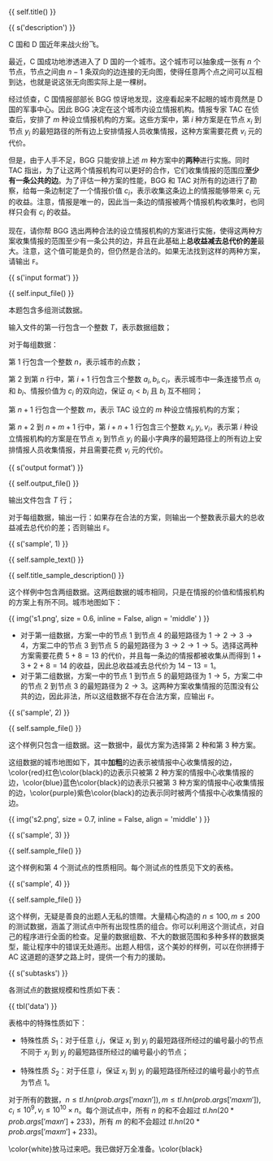 {{ self.title() }}

{{ s('description') }}

C 国和 D 国近年来战火纷飞。

最近，C 国成功地渗透进入了 D 国的一个城市。这个城市可以抽象成一张有 $n$ 个节点，节点之间由 $n-1$ 条双向的边连接的无向图，使得任意两个点之间可以互相到达，也就是说这张无向图实际上是一棵树。

经过侦查，C 国情报部部长 BGG 惊讶地发现，这座看起来不起眼的城市竟然是 D 国的军事中心。因此 BGG 决定在这个城市内设立情报机构。情报专家 TAC 在侦查后，安排了 $m$ 种设立情报机构的方案。这些方案中，第 $i$ 种方案是在节点 $x_i$ 到节点 $y_i$ 的最短路径的所有边上安排情报人员收集情报，这种方案需要花费 $v_i$ 元的代价。

但是，由于人手不足，BGG 只能安排上述 $m$ 种方案中的**两种**进行实施。同时 TAC 指出，为了让这两个情报机构可以更好的合作，它们收集情报的范围应**至少有一条公共的边**。为了评估一种方案的性能，BGG 和 TAC 对所有的边进行了勘察，给每一条边制定了一个情报价值 $c_i$，表示收集这条边上的情报能够带来 $c_i$ 元的收益。注意，情报是唯一的，因此当一条边的情报被两个情报机构收集时，也同样只会有 $c_i$ 的收益。

现在，请你帮 BGG 选出两种合法的设立情报机构的方案进行实施，使得这两种方案收集情报的范围至少有一条公共的边，并且在此基础上**总收益减去总代价的差**最大。注意，这个值可能是负的，但仍然是合法的。如果无法找到这样的两种方案，请输出 `F`。

{{ s('input format') }}

{{ self.input_file() }}

本题包含多组测试数据。

输入文件的第一行包含一个整数 $T$，表示数据组数；

对于每组数据：

第 1 行包含一个整数 $n$，表示城市的点数；

第 $2$ 到第 $n$ 行中，第 $i+1$ 行包含三个整数 $a_i,b_i,c_i$，表示城市中一条连接节点 $a_i$ 和 $b_i$、情报价值为 $c_i$ 的双向边，保证 $a_i < b_i$ 且 $b_i$ 互不相同；

第 $n+1$ 行包含一个整数 $m$，表示 TAC 设立的 $m$ 种设立情报机构的方案；

第 $n+2$ 到 $n+m+1$ 行中，第 $i+n+1$ 行包含三个整数 $x_i,y_i,v_i$，表示第 $i$ 种设立情报机构的方案是在节点 $x_i$ 到节点 $y_i$ 的最小字典序的最短路径上的所有边上安排情报人员收集情报，并且需要花费 $v_i$ 元的代价。

{{ s('output format') }}

{{ self.output_file() }}

输出文件包含 $T$ 行；

对于每组数据，输出一行：如果存在合法的方案，则输出一个整数表示最大的总收益减去总代价的差；否则输出 `F`。

{{ s('sample', 1) }}

{{ self.sample_text() }}


{{ self.title_sample_description() }}

这个样例中包含两组数据。这两组数据的城市相同，只是在情报的价值和情报机构的方案上有所不同。城市地图如下：

{{ img('s1.png', size = 0.6, inline = False, align = 'middle' ) }}

- 对于第一组数据，方案一中的节点 $1$ 到节点 $4$ 的最短路径为 $1\to 2\to 3\to 4$，方案二中的节点 $3$ 到节点 $5$ 的最短路径为 $3\to 2\to 1\to 5$。选择这两种方案需要花费 $5+8=13$ 的代价，并且每一条边的情报都被收集从而得到 $1+3+2+8=14$ 的收益，因此总收益减去总代价为 $14-13=1$。
- 对于第二组数据，方案一中的节点 $1$ 到节点 $5$ 的最短路径为 $1\to 5$，方案二中的节点 $2$ 到节点 $3$ 的最短路径为 $2\to 3$。这两种方案收集情报的范围没有公共的边，因此非法，所以这组数据不存在合法方案，应输出 `F`。

{{ s('sample', 2) }}

{{ self.sample_file() }}

这个样例只包含一组数据。这一数据中，最优方案为选择第 $2$ 种和第 $3$ 种方案。

这组数据的城市地图如下，其中**加粗**的边表示被情报中心收集情报的边，\color{red}红色\color{black}的边表示只被第 $2$ 种方案的情报中心收集情报的边，\color{blue}蓝色\color{black}的边表示只被第 $3$ 种方案的情报中心收集情报的边，\color{purple}紫色\color{black}的边表示同时被两个情报中心收集情报的边。

{{ img('s2.png', size = 0.7, inline = False, align = 'middle' ) }}

{{ s('sample', 3) }}

{{ self.sample_file() }}

这个样例和第 4 个测试点的性质相同。每个测试点的性质见下文的表格。

{{ s('sample', 4) }}

{{ self.sample_file() }}

这个样例，无疑是善良的出题人无私的馈赠。大量精心构造的 $n\le 100,m\le 200$ 的测试数据，涵盖了测试点中所有出现性质的组合。你可以利用这个测试点，对自己的程序进行全面的检查。足量的数据组数、不大的数据范围和多种多样的数据类型，能让程序中的错误无处遁形。出题人相信，这个美妙的样例，可以在你拼搏于 AC 这道题的逐梦之路上时，提供一个有力的援助。

{{ s('subtasks') }}

各测试点的数据规模和性质如下表：

{{ tbl('data') }}

表格中的特殊性质如下：

- 特殊性质 $S_1$：对于任意 $i,j$，保证 $x_i$ 到 $y_i$ 的最短路径所经过的编号最小的节点不同于 $x_j$ 到 $y_j$ 的最短路径所经过的编号最小的节点；

- 特殊性质 $S_2$：对于任意 $i$，保证 $x_i$ 到 $y_i$ 的最短路径所经过的编号最小的节点为节点 $1$。

对于所有的数据，$n\le {{ tl.hn(prob.args['maxn'])  }}, m\le {{ tl.hn(prob.args['maxm'])  }}, c_i\le 10^9, v_i\le 10^{10}\times n​$。每个测试点中，所有 $n​$ 的和不会超过 ${{ tl.hn(20 * prob.args['maxn'] + 233)  }}​$，所有 $m​$ 的和不会超过 ${{ tl.hn(20 * prob.args['maxm'] + 233)  }}​$。

\color{white}放马过来吧。我已做好万全准备。\color{black}